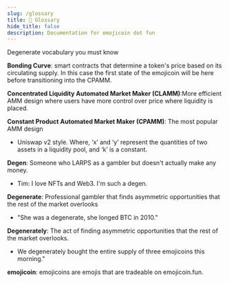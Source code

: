 ```yaml
---
slug: /glossary
title: 🍆 Glossary
hide_title: false
description: Documentation for emojicoin dot fun
---
```


<!--- cspell:words degen -->

<!--- cspell:words LARPS -->

<!--- cspell:words Degen -->

Degenerate vocabulary you must know

**Bonding Curve**: smart contracts that determine a token's price based on its
circulating supply. In this case the first state of the emojicoin will be here
before transitioning into the CPAMM.

**Concentrated Liquidity Automated Market Maker (CLAMM)**:More efficient AMM
design where users have more control over price where liquidity is placed.

**Constant Product Automated Market Maker (CPAMM)**: The most popular AMM design

- Uniswap v2 style.
  Where, ‘x’ and ‘y’ represent the quantities of two assets in a liquidity pool,
  and ‘k’ is a constant.

**Degen**: Someone who LARPS as a gambler but doesn't actually make any money.

- Tim: I love NFTs and Web3.  I'm such a degen.

**Degenerate**: Professional gambler that finds asymmetric opportunities that
the rest of the market overlooks

- "She was a degenerate, she longed BTC in 2010."

**Degenerately**: The act of finding asymmetric opportunities that the rest of
the market overlooks.

- We degenerately bought the entire supply of three emojicoins this morning."

**emojicoin**: emojicoins are emojis that are tradeable on emojicoin.fun.

